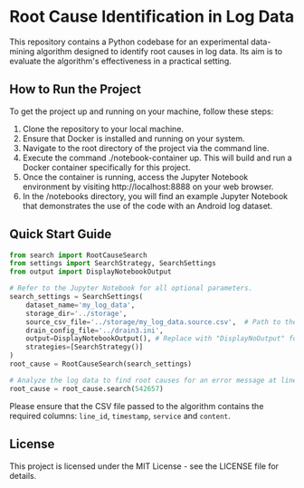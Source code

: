 # Root Cause Identification in Log Data

This repository contains a Python codebase for an experimental data-mining algorithm designed to identify root causes in
log data. Its aim is to evaluate the algorithm's effectiveness in a practical setting.

## How to Run the Project
To get the project up and running on your machine, follow these steps:

1. Clone the repository to your local machine.
2. Ensure that Docker is installed and running on your system.
3. Navigate to the root directory of the project via the command line.
4. Execute the command ./notebook-container up. This will build and run a Docker container specifically for this project.
5. Once the container is running, access the Jupyter Notebook environment by visiting http://localhost:8888 on your web browser.
6. In the /notebooks directory, you will find an example Jupyter Notebook that demonstrates the use of the code with an Android log dataset.

## Quick Start Guide

```python
from search import RootCauseSearch
from settings import SearchStrategy, SearchSettings
from output import DisplayNotebookOutput

# Refer to the Jupyter Notebook for all optional parameters.
search_settings = SearchSettings(
    dataset_name='my_log_data',
    storage_dir='../storage',
    source_csv_file='../storage/my_log_data.source.csv',  # Path to the CSV file containing the log data
    drain_config_file='../drain3.ini',
    output=DisplayNotebookOutput(), # Replace with "DisplayNoOutput" for result objects only.
    strategies=[SearchStrategy()]
)
root_cause = RootCauseSearch(search_settings)

# Analyze the log data to find root causes for an error message at line 542657.
root_cause = root_cause.search(542657)
```

Please ensure that the CSV file passed to the algorithm contains the required columns:
`line_id`, `timestamp`, `service` and `content`.

## License

This project is licensed under the MIT License - see the LICENSE file for details.

